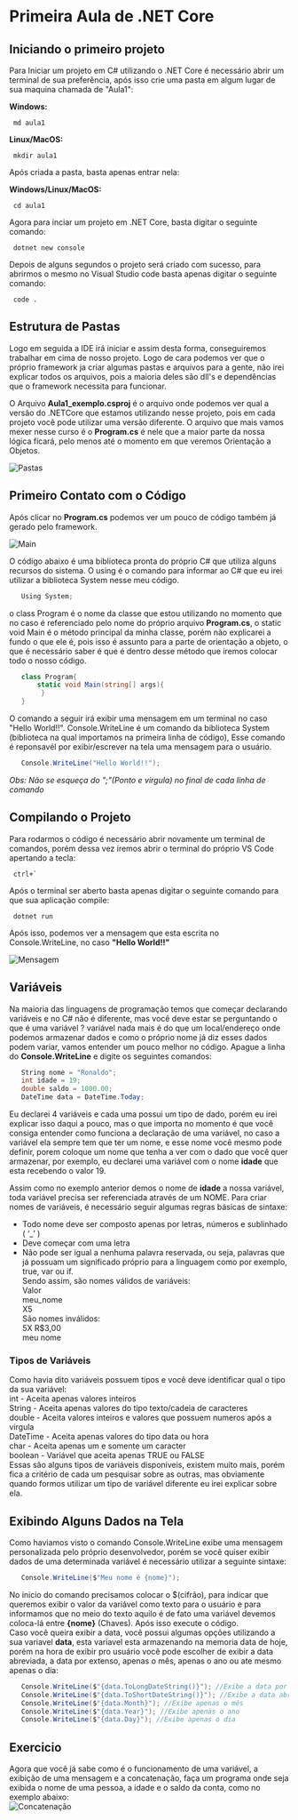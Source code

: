 # Primeira Aula de .NET Core	

## Iniciando o primeiro projeto	
Para Iniciar um projeto em C# utilizando o .NET Core é necessário abrir um terminal de sua preferência, após isso crie uma pasta em algum lugar de sua maquina chamada de "Aula1": 	

 **Windows:**   	

     md aula1	

 **Linux/MacOS:**	

     mkdir aula1	

 Após criada a pasta, basta apenas entrar nela:	

 **Windows/Linux/MacOS:**   	

     cd aula1	

 Agora para inciar um projeto em .NET Core, basta digitar o seguinte comando:	

     dotnet new console	

 Depois de alguns segundos o projeto será criado com sucesso, para abrirmos o mesmo no Visual Studio code basta apenas digitar o seguinte comando:	

     code .	

 ## Estrutura de Pastas	
Logo em seguida a IDE irá iniciar e assim desta forma, conseguiremos trabalhar em cima de nosso projeto. Logo de cara podemos ver que o próprio framework ja criar algumas pastas e arquivos para a gente, não irei explicar todos os arquivos, pois a maioria deles são dll's e dependências que o framework necessita para funcionar. 	

 O Arquivo **Aula1_exemplo.csproj** é o arquivo onde podemos ver qual a versão do .NETCore que estamos utilizando nesse projeto, pois em cada projeto você pode utilizar uma versão diferente. O arquivo que mais vamos mexer nesse curso é o **Program.cs** é nele que a maior parte da nossa lógica ficará, pelo menos até o momento em que veremos Orientação a Objetos.	

 ![Pastas](https://i.imgur.com/TCmwKVZ.png "Pastas")	

 ## Primeiro Contato com o Código	

 Após clicar no **Program.cs** podemos ver um pouco de código também já gerado pelo framework.	

 ![Main](https://i.imgur.com/f4QnjBr.png "Main")	

 O código abaixo é uma biblioteca pronta do próprio C# que utiliza alguns recursos do sistema. O using é o comando para informar ao C# que eu irei utilizar a biblioteca System nesse meu código.	

 ```csharp	
    Using System;	
```	

 o class Program é o nome da classe que estou utilizando no momento que no caso é referenciado pelo nome do próprio arquivo **Program.cs**, o static void Main é o método principal da minha classe, porém não explicarei a fundo o que ele é, pois isso é assunto para a parte de orientação a objeto, o que é necessário saber é que é dentro desse método que iremos colocar todo o nosso código.	

 ```csharp	
    class Program{	
        static void Main(string[] args){	
         }	
    }	
```	

 O comando a seguir irá exibir uma mensagem em um terminal no caso "Hello World!!". Console.WriteLine é um comando da biblioteca System (biblioteca na qual importamos na primeira linha de código), Esse comando é reponsavél por exibir/escrever na tela uma mensagem para o usuário.	

 ```csharp	
    Console.WriteLine("Hello World!!");	
```	

 *Obs: Não se esqueça do ";"(Ponto e virgula) no final de cada linha de comando*	

 ## Compilando o Projeto	

 Para rodarmos o código é necessário abrir novamente um terminal de comandos, porém dessa vez iremos abrir o terminal do próprio VS Code apertando a tecla:	

     ctrl+`	

 Após o terminal ser aberto basta apenas digitar o seguinte comando para que sua aplicação compile: 	

     dotnet run	

 Após isso, podemos ver a mensagem que esta escrita no Console.WriteLine, no caso **"Hello World!!"**	

 ![Mensagem](https://i.imgur.com/SnTa7h9.png "Mensagem")	

 ## Variáveis	

 Na maioria das linguagens de programação temos que começar declarando variáveis e no C# não é diferente, mas você deve estar se perguntando o que é uma variável ? variável nada mais é do que um local/endereço onde podemos armazenar dados e como o próprio nome já diz esses dados podem variar, vamos entender um pouco melhor no código. Apague a linha do **Console.WriteLine** e digite os seguintes comandos:	

 ```csharp	
    String nome = "Ronaldo";	
    int idade = 19;	
    double saldo = 1000.00;	
    DateTime data = DateTime.Today;	
```	

 Eu declarei 4 variáveis e cada uma possui um tipo de dado, porém eu irei explicar isso daqui a pouco, mas o que importa no momento é que você consiga entender como funciona a declaração de uma variável, no caso a variável ela sempre tem que ter um nome, e esse nome você mesmo pode definir, porem coloque um nome que tenha a ver com o dado que você quer armazenar, por exemplo, eu declarei uma variável com o nome **idade** que esta recebendo o valor 19.	

 Assim como no exemplo anterior demos o nome de **idade** a nossa variável, toda variável precisa ser referenciada através de um NOME. Para criar nomes de variáveis, é necessário seguir algumas regras básicas de sintaxe:	

 - Todo nome deve ser composto apenas por letras, números e sublinhado ( ‘_’ )	
- Deve começar com uma letra	
- Não pode ser igual a nenhuma palavra reservada, ou seja, palavras que já possuam um significado próprio para a linguagem como por exemplo, true, var ou if.	
 Sendo assim, são nomes válidos de variáveis:	
     Valor	
    meu_nome	
    X5	
 São nomes inválidos:	
     5X	
    R$3,00	
    meu nome	
 ### Tipos de Variáveis	
 Como havia dito variáveis possuem tipos e você deve identificar qual o tipo da sua variável:	
     int - Aceita apenas valores inteiros	
    String - Aceita apenas valores do tipo texto/cadeia de caracteres	
    double - Aceita valores inteiros e valores que possuem numeros após a virgula	
    DateTime - Aceita apenas valores do tipo data ou hora	
    char - Aceita apenas um e somente um caracter	
    boolean - Variável que aceita apenas TRUE ou FALSE	
 Essas são alguns tipos de variáveis disponiveis, existem muito mais, porém fica a critério de cada um pesquisar sobre as outras, mas obviamente quando formos utilizar um tipo de variável diferente eu irei explicar sobre ela.	
 ## Exibindo Alguns Dados na Tela	
 Como haviamos visto o comando Console.WriteLine exibe uma mensagem personalizada pelo próprio desenvolvedor, porém se você quiser exibir dados de uma determinada variável é necessário utilizar a seguinte sintaxe:	
 ```csharp	
    Console.WriteLine($"Meu nome é {nome}");	
```	
 No inicio do comando precisamos colocar o $(cifrão), para indicar que queremos exibir o valor da variável como texto para o usuário e para informamos que no meio do texto aquilo é de fato uma variável devemos coloca-lá entre **{nome}** (Chaves). Após isso execute o código.	
 Caso você queira exibir a data, você possui algumas opções utilizando a sua variavel **data**, esta variavel esta armazenando na memoria data de hoje, porém na hora de exibir pro usuário você pode escolher de exibir a data abreviada, a data por extenso, apenas o mês, apenas o ano ou ate mesmo apenas o dia:	
 ```csharp	
    Console.WriteLine($"{data.ToLongDateString()}"); //Exibe a data por extenso	
    Console.WriteLine($"{data.ToShortDateString()}"); //Exibe a data abreviada	
    Console.WriteLine($"{data.Month}"); //Exibe apenas o mês	
    Console.WriteLine($"{data.Year}"); //Exibe apenas o ano	
    Console.WriteLine($"{data.Day}"); //Exibe apenas o dia	
```	
 ## Exercicio	
 Agora que você já sabe como é o funcionamento de uma variável, a exibição de uma mensagem e a concatenação, faça um programa onde seja exibida o nome de uma pessoa, a idade e o saldo da conta, como no exemplo abaixo:	
 ![Concatenação](https://i.imgur.com/aul9puw.png "Concatenação")